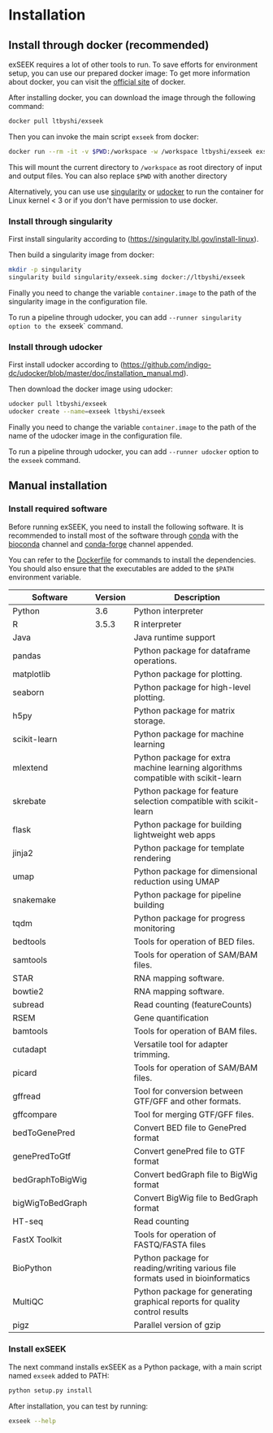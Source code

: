 # Installation

## Install through docker (recommended)

exSEEK requires a lot of other tools to run. To save efforts for environment setup, you can use our prepared docker image:
To get more information about docker, you can visit the [official site](https://www.docker.com) of docker.

After installing docker, you can download the image through the following command:

```bash
docker pull ltbyshi/exseek
```

Then you can invoke the main script `exseek` from docker:

```bash
docker run --rm -it -v $PWD:/workspace -w /workspace ltbyshi/exseek exseek.py "$@"
```

This will mount the current directory to `/workspace` as root directory of input and output files. You can also replace `$PWD` with another directory 

Alternatively, you can use use [singularity](https://singularity.lbl.gov/) or [udocker](https://github.com/indigo-dc/udocker) to run the container for Linux kernel < 3 or if you don't have permission to use docker.

### Install through singularity

First install singularity according to (https://singularity.lbl.gov/install-linux).

Then build a singularity image from docker:

```bash
mkdir -p singularity
singularity build singularity/exseek.simg docker://ltbyshi/exseek
```

Finally you need to change the variable `container.image` to the path of the singularity image in the configuration file.

To run a pipeline through udocker, you can add `--runner singularity option to the `exseek` command.

### Install through udocker

First install udocker according to (https://github.com/indigo-dc/udocker/blob/master/doc/installation_manual.md).

Then download the docker image using udocker:

```bash
udocker pull ltbyshi/exseek
udocker create --name=exseek ltbyshi/exseek
```

Finally you need to change the variable `container.image` to the path of the name of the udocker image in the configuration file.

To run a pipeline through udocker, you can add `--runner udocker` option to the `exseek` command.

## Manual installation

### Install required software

Before running exSEEK, you need to install the following software. It is recommended to install most of the software through [conda](https://docs.conda.io/en/latest/) 
with the [bioconda](https://bioconda.github.io/) channel and [conda-forge](https://conda-forge.org/) channel appended.

You can refer to the [Dockerfile](../docker/Dockerfile) for commands to install the dependencies. You should also ensure that the executables are added to the `$PATH` environment variable.

| Software  | Version | Description  |
|-----------|---------|--------------|
| Python  | 3.6  | Python interpreter  |
| R  | 3.5.3  | R interpreter  |
| Java |  | Java runtime support |
| pandas  |   | Python package for dataframe operations.  |
| matplotlib |  | Python package for plotting. |
| seaborn |  | Python package for high-level plotting. |
| h5py |  | Python package for matrix storage. |
| scikit-learn |  | Python package for machine learning |
| mlextend |  | Python package for extra machine learning algorithms compatible with scikit-learn |
| skrebate |  | Python package for feature selection compatible with scikit-learn |
| flask |  | Python package for building lightweight web apps |
| jinja2 |  | Python package for template rendering |
| umap |  | Python package for dimensional reduction using UMAP |
| snakemake |  | Python package for pipeline building |
| tqdm |  | Python package for progress monitoring |
| bedtools |  | Tools for operation of BED files. |
| samtools |  | Tools for operation of SAM/BAM files. |
| STAR |  | RNA mapping software. |
| bowtie2 |  | RNA mapping software. |
| subread |  | Read counting (featureCounts) |
| RSEM |  | Gene quantification |
| bamtools |  | Tools for operation of BAM files. |
| cutadapt |  | Versatile tool for adapter trimming. |
| picard |  | Tools for operation of SAM/BAM files. |
| gffread |  | Tool for conversion between GTF/GFF and other formats. |
| gffcompare |  | Tool for merging GTF/GFF files. |
| bedToGenePred |  | Convert BED file to GenePred format |
| genePredToGtf |  | Convert genePred file to GTF format |
| bedGraphToBigWig |  | Convert bedGraph file to BigWig format |
| bigWigToBedGraph |  | Convert BigWig file to BedGraph format |
| HT-seq |  | Read counting |
| FastX Toolkit |  | Tools for operation of FASTQ/FASTA files |
| BioPython |  | Python package for reading/writing various file formats used in bioinformatics |
| MultiQC |  | Python package for generating graphical reports for quality control results |
| pigz |  | Parallel version of gzip |

### Install exSEEK

The next command installs exSEEK as a Python package, with a main script named `exseek` added to PATH:
```bash
python setup.py install
```

After installation, you can test by running:

```bash
exseek --help
```
